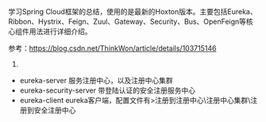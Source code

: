 学习Spring Cloud框架的总结，使用的是最新的Hoxton版本。主要包括Eureka、Ribbon、Hystrix、Feign、Zuul、Gateway、Security、Bus、OpenFeign等核心组件用法进行详细介绍。

参考：https://blog.csdn.net/ThinkWon/article/details/103715146

01.
- eureka-server 服务注册中心，以及注册中心集群
- eureka-security-server 带登陆认证的安全注册服务中心
- eureka-client eureka客户端，配置文件有>注册到注册中心\注册中心集群\注册到安全注册中心
